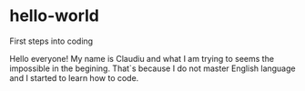 # hello-world
First steps into coding

Hello everyone! 
My name is Claudiu and what I am trying to seems the impossible in the begining.
That`s because I do not master English language and I started to learn how to code.
